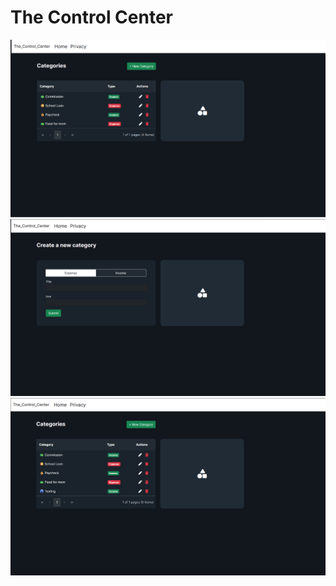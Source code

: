 # The Control Center
![Example 1](https://github.com/willtham1/The-Control-Center/blob/main/Assets/1.png)
![Example 2](https://github.com/willtham1/The-Control-Center/blob/main/Assets/2.png)
![Example 3](https://github.com/willtham1/The-Control-Center/blob/main/Assets/3.png)
